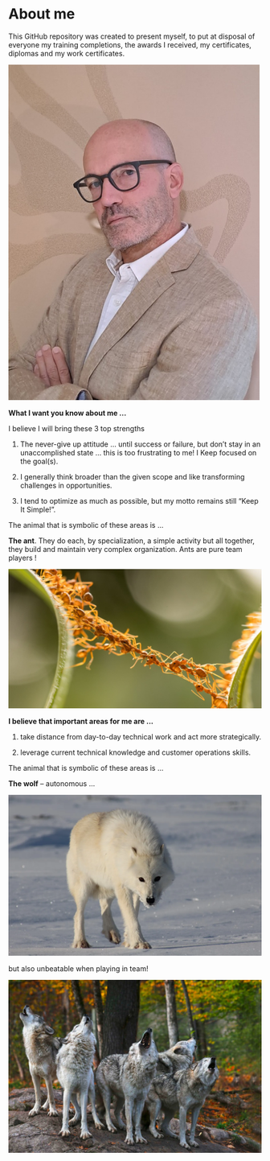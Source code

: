 # About me 

This GitHub repository was created to present myself, to put at disposal of everyone my training completions, the awards I received, my certificates, diplomas and my work certificates.

![](./JanAffolter.jpeg)


**What I want you know about me ...**

I believe I will bring these 3 top strengths 

1. The never-give up attitude … until success or failure, but don’t stay in an unaccomplished state … this is too frustrating to me! I Keep focused on the goal(s).

1. I generally think broader than the given scope and like transforming challenges in opportunities.

1. I tend to optimize as much as possible, but my motto remains still “Keep It Simple!”.


The animal that is symbolic of these areas is ...

**The ant**. They do each, by specialization, a simple activity but all together, they build and maintain very complex organization. Ants are pure team players !

![](./ants.jpg)



**I believe that important areas for me are ...**

1. take distance from day-to-day technical work and act more strategically.

1. leverage current technical knowledge and customer operations skills.


The animal that is symbolic of these areas is ...

**The wolf** – autonomous ...

![](./alonewolf.webp)

but also unbeatable when playing in team!

![](./wolfpack.jpg)




